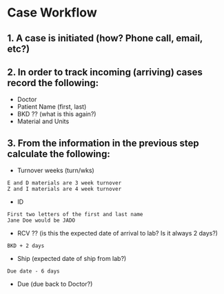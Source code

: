 # Case Workflow
## 1. A case is initiated (how? Phone call, email, etc?)
## 2. In order to track incoming (arriving) cases record the following:
- Doctor
- Patient Name (first, last)
- BKD ?? (what is this again?)
- Material and Units
## 3. From the information in the previous step calculate the following:
- Turnover weeks (turn/wks)
```
E and D materials are 3 week turnover
Z and I materials are 4 week turnover
```
- ID
```
First two letters of the first and last name
Jane Doe would be JADO
```
- RCV ?? (is this the expected date of arrival to lab?  Is it always 2 days?)
```
BKD + 2 days
```
- Ship (expected date of ship from lab?)
```
Due date - 6 days
```
- Due (due back to Doctor?)
